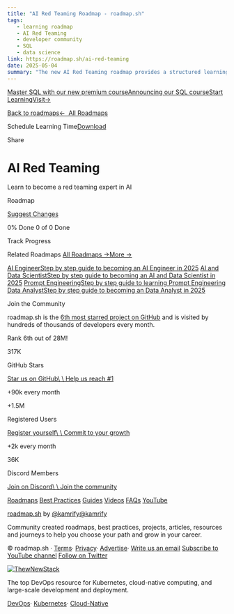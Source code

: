 ```yaml
---
title: "AI Red Teaming Roadmap - roadmap.sh"
tags:
   - learning roadmap
   - AI Red Teaming
   - developer community
   - SQL
   - data science
link: https://roadmap.sh/ai-red-teaming
date: 2025-05-04
summary: "The new AI Red Teaming roadmap provides a structured learning path for aspiring AI red teaming experts. With a user-friendly interface and community engagement, it facilitates skill acquisition in AI security. The roadmap is part of a broader platform that boasts over 317K GitHub stars and a vibrant community of 1.5M users, reflecting its popularity among developers. This initiative emphasizes the growing need for specialized skills in AI security, indicating a trend towards enhanced cybersecurity measures in machine learning applications. Users can track progress and contribute to the educational content."
---
```


[Master SQL with our new premium courseAnnouncing our SQL courseStart LearningVisit→](https://roadmap.sh/courses/sql)

[Back to roadmaps](https://roadmap.sh/roadmaps)[←  All Roadmaps](https://roadmap.sh/roadmaps)

Schedule Learning Time[Download](https://roadmap.sh/ai-red-teaming#)

Share

# AI Red Teaming

Learn to become a red teaming expert in AI

Roadmap

[Suggest Changes](https://github.com/kamranahmedse/developer-roadmap/issues/new/choose)

0% Done
0 of 0 Done

Track Progress

Related Roadmaps [All Roadmaps →More →](https://roadmap.sh/roadmaps)

[AI EngineerStep by step guide to becoming an AI Engineer in 2025](https://roadmap.sh/ai-engineer) [AI and Data ScientistStep by step guide to becoming an AI and Data Scientist in 2025](https://roadmap.sh/ai-data-scientist) [Prompt EngineeringStep by step guide to learning Prompt Engineering](https://roadmap.sh/prompt-engineering) [Data AnalystStep by step guide to becoming an Data Analyst in 2025](https://roadmap.sh/data-analyst)

Join the Community

roadmap.sh is the [6th most starred project on GitHub](https://github.com/search?o=desc&q=stars%3A%3E100000&s=stars&type=Repositories) and is visited by hundreds of thousands of developers every month.

Rank 6th
out of 28M!

317K

GitHub Stars

[Star us on GitHub\\
\\
Help us reach #1](https://github.com/kamranahmedse/developer-roadmap)

+90k
every month

+1.5M

Registered Users

[Register yourself\\
\\
Commit to your growth](https://roadmap.sh/signup)

+2k
every month

36K

Discord Members

[Join on Discord\\
\\
Join the community](https://roadmap.sh/discord)

[Roadmaps](https://roadmap.sh/roadmaps) [Best Practices](https://roadmap.sh/best-practices) [Guides](https://roadmap.sh/guides) [Videos](https://roadmap.sh/videos) [FAQs](https://roadmap.sh/about) [YouTube](https://youtube.com/theroadmap?sub_confirmation=1)

[roadmap.sh](https://roadmap.sh/) by [@kamrify@kamrify](https://x.com/kamrify)

Community created roadmaps, best practices, projects, articles, resources and journeys to help
you choose your path and grow in your career.

© roadmap.sh
· [Terms](https://roadmap.sh/terms)· [Privacy](https://roadmap.sh/privacy)· [Advertise](https://roadmap.sh/advertise)· [Write us an email](mailto:info@roadmap.sh) [Subscribe to YouTube channel](https://youtube.com/theroadmap?sub_confirmation=1) [Follow on Twitter](https://twitter.com/roadmapsh)

[![ThewNewStack](https://roadmap.sh/images/tns-sm.png)](https://thenewstack.io/)

The top DevOps resource for Kubernetes, cloud-native computing, and large-scale development and deployment.

[DevOps](https://thenewstack.io/category/devops?utm_source=roadmap.sh&utm_medium=Referral&utm_campaign=Footer)· [Kubernetes](https://thenewstack.io/category/kubernetes?utm_source=roadmap.sh&utm_medium=Referral&utm_campaign=Footer)· [Cloud-Native](https://thenewstack.io/category/cloud-native?utm_source=roadmap.sh&utm_medium=Referral&utm_campaign=Footer)
